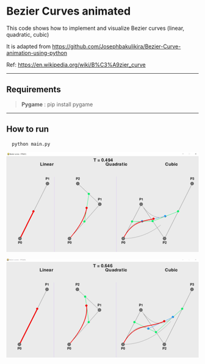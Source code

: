 # Bezier Curves animated
This code shows how to implement and visualize Bezier curves (linear, quadratic, cubic)

It is adapted from https://github.com/Josephbakulikira/Bezier-Curve-animation-using-python

Ref: https://en.wikipedia.org/wiki/B%C3%A9zier_curve


---
## Requirements
> **Pygame** : pip install pygame

---
## How to run
      python main.py


![Screenshot](images/screenshot.png?raw=true "Screenshot")

![Animation](images/Animation.gif?raw=true "Animation")